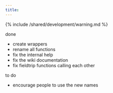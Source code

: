 ```yaml
---
title:
---
```


{% include /shared/development/warning.md %}

done

*  create wrappers
*  rename all functions
*  fix the internal help
*  fix the wiki documentation
*  fix fieldtrip functions calling each other

to do

*  encourage people to use the new names
